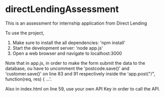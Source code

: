 # directLendingAssessment
This is an assessment for internship application from Direct Lending

To use the project, 
1. Make sure to install the all dependencies: 'npm install'
2. Start the development server: 'node app.js'
3. Open a web browser and navigate to localhost:3000

Note that in app.js, in order to make the form submit the data to the database, ou have to uncomment the 'postcode.save()' and 'customer.save()' on line 83 and 91 respectively inside the 'app.post("/", function(req, res) { ...'.

Also in index.html on line 59, use your own API Key in order to call the API.


